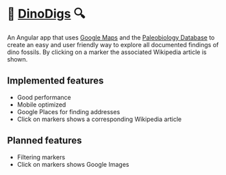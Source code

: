 # :sauropod: [DinoDigs](https://dino-finder-362009.web.app/) :mag:
An Angular app that uses [Google Maps](https://github.com/angular/components/blob/main/src/google-maps/README.md) and the [Paleobiology Database](https://paleobiodb.org/data1.2/) to create an easy and user friendly way to explore all documented findings of dino fossils. By clicking on a marker the associated Wikipedia article is shown.
## Implemented features
- Good performance
- Mobile optimized
- Google Places for finding addresses
- Click on markers shows a corresponding Wikipedia article
## Planned features
- Filtering markers
- Click on markers shows Google Images